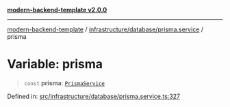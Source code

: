 [**modern-backend-template v2.0.0**](../../../../README.md)

***

[modern-backend-template](../../../../modules.md) / [infrastructure/database/prisma.service](../README.md) / prisma

# Variable: prisma

> `const` **prisma**: [`PrismaService`](../classes/PrismaService.md)

Defined in: [src/infrastructure/database/prisma.service.ts:327](https://github.com/maemreyo/saas-4cus-nodejs/blob/2a5b3f3aa11335dfa561e80e1feabb8e6084261e/src/infrastructure/database/prisma.service.ts#L327)
